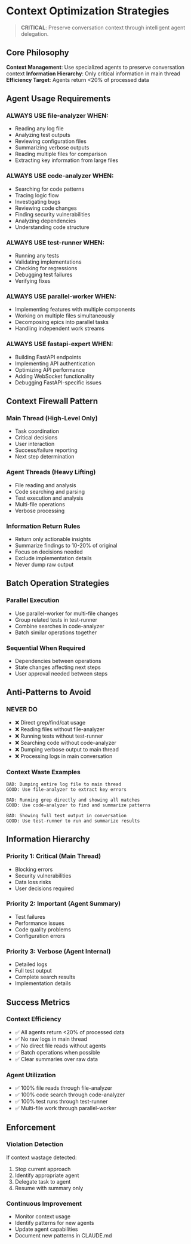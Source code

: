 # Context Optimization Strategies

> **CRITICAL**: Preserve conversation context through intelligent agent delegation.

## Core Philosophy

**Context Management**: Use specialized agents to preserve conversation context
**Information Hierarchy**: Only critical information in main thread
**Efficiency Target**: Agents return <20% of processed data

## Agent Usage Requirements

### ALWAYS USE file-analyzer WHEN:
- Reading any log file
- Analyzing test outputs  
- Reviewing configuration files
- Summarizing verbose outputs
- Reading multiple files for comparison
- Extracting key information from large files

### ALWAYS USE code-analyzer WHEN:
- Searching for code patterns
- Tracing logic flow
- Investigating bugs
- Reviewing code changes
- Finding security vulnerabilities
- Analyzing dependencies
- Understanding code structure

### ALWAYS USE test-runner WHEN:
- Running any tests
- Validating implementations
- Checking for regressions
- Debugging test failures
- Verifying fixes

### ALWAYS USE parallel-worker WHEN:
- Implementing features with multiple components
- Working on multiple files simultaneously
- Decomposing epics into parallel tasks
- Handling independent work streams

### ALWAYS USE fastapi-expert WHEN:
- Building FastAPI endpoints
- Implementing API authentication
- Optimizing API performance
- Adding WebSocket functionality
- Debugging FastAPI-specific issues

## Context Firewall Pattern

### Main Thread (High-Level Only)
- Task coordination
- Critical decisions
- User interaction
- Success/failure reporting
- Next step determination

### Agent Threads (Heavy Lifting)
- File reading and analysis
- Code searching and parsing
- Test execution and analysis
- Multi-file operations
- Verbose processing

### Information Return Rules
- Return only actionable insights
- Summarize findings to 10-20% of original
- Focus on decisions needed
- Exclude implementation details
- Never dump raw output

## Batch Operation Strategies

### Parallel Execution
- Use parallel-worker for multi-file changes
- Group related tests in test-runner
- Combine searches in code-analyzer
- Batch similar operations together

### Sequential When Required
- Dependencies between operations
- State changes affecting next steps
- User approval needed between steps

## Anti-Patterns to Avoid

### NEVER DO
- ❌ Direct grep/find/cat usage
- ❌ Reading files without file-analyzer
- ❌ Running tests without test-runner
- ❌ Searching code without code-analyzer
- ❌ Dumping verbose output to main thread
- ❌ Processing logs in main conversation

### Context Waste Examples
```
BAD: Dumping entire log file to main thread
GOOD: Use file-analyzer to extract key errors

BAD: Running grep directly and showing all matches
GOOD: Use code-analyzer to find and summarize patterns

BAD: Showing full test output in conversation
GOOD: Use test-runner to run and summarize results
```

## Information Hierarchy

### Priority 1: Critical (Main Thread)
- Blocking errors
- Security vulnerabilities
- Data loss risks
- User decisions required

### Priority 2: Important (Agent Summary)
- Test failures
- Performance issues
- Code quality problems
- Configuration errors

### Priority 3: Verbose (Agent Internal)
- Detailed logs
- Full test output
- Complete search results
- Implementation details

## Success Metrics

### Context Efficiency
- ✅ All agents return <20% of processed data
- ✅ No raw logs in main thread
- ✅ No direct file reads without agents
- ✅ Batch operations when possible
- ✅ Clear summaries over raw data

### Agent Utilization
- ✅ 100% file reads through file-analyzer
- ✅ 100% code search through code-analyzer
- ✅ 100% test runs through test-runner
- ✅ Multi-file work through parallel-worker

## Enforcement

### Violation Detection
If context wastage detected:
1. Stop current approach
2. Identify appropriate agent
3. Delegate task to agent
4. Resume with summary only

### Continuous Improvement
- Monitor context usage
- Identify patterns for new agents
- Update agent capabilities
- Document new patterns in CLAUDE.md